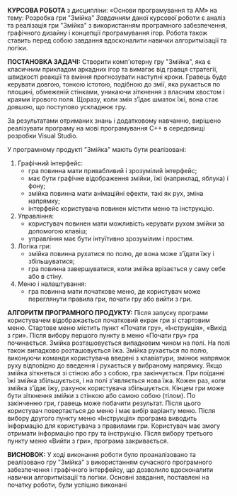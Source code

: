 **КУРСОВА РОБОТА** з дисципліни: «Основи програмування та АМ» на тему: Розробка гри "Змійка"
_Завданням_ даної курсової роботи є аналіз та реалізація гри "Змійка" з використанням програмного забезпечення, графічного дизайну і концепції програмування ігор. Робота також ставить перед собою завдання вдосконалити навички алгоритмізації та логіки.

**ПОСТАНОВКА ЗАДАЧІ:**
Створити комп'ютерну гру "Змійка", яка є класичним прикладом аркадних ігор та вимагає від гравця стратегії, швидкості реакції та вміння прогнозувати наступні кроки.
Гравець буде керувати довгою, тонкою істотою, подібною до змії, яка рухається по площині, обмеженій стінками, уникаючи зіткнення з власним хвостом і краями ігрового поля. Щоразу, коли змія з’їдає шматок їжі, вона стає довшою, що поступово ускладнює гру.

За результатами отриманих знань і додатковому навчанню, вирішено реалізувати програму на мові програмування С++ в середовищі розробки Visual Studio.

У програмному продукті "Змійка" мають бути реалізовані:
1. Графічний інтерфейс:
   - гра повинна мати привабливий і зрозумілий інтерфейс;
   - має бути графічне відображення змійки, їжі (наприклад, яблука) і фону;
   - змійка повинна мати анімаційні ефекти, такі як рух, зміна напрямку;
   - інтерфейс користувача повинен містити меню та інструкцію.
2. Управління:
   - користувач повинен мати можливість керувати рухом змійки за допомогою клавіш;
   - управління має бути інтуїтивно зрозумілим і простим.
3. Логіка гри:
   - змійка повинна рухатися по полю, де вона може з'їдати їжу і збільшуватися;
   - гра повинна завершуватися, коли змійка врізається у саму себе або в стіну.
4. Меню і налаштування:
   - гра повинна мати початкове меню, де користувач може переглянути правила гри, почати гру або вийти з гри.

**АЛГОРИТМ ПРОГРАМНОГО ПРОДУКТУ:**
Після запуску програми користувачем відображається початковий екран гри зі стартовим меню. Стартове меню містить пункт «Почати гру», «Інструкція», «Вихід з гри».
Після вибору першого пункту в меню «Почати гру» гра починається. Змійка розташовується випадковим чином на полі. На полі також випадково розташовується їжа. Змійка рухається по полю, виконуючи команди користувача введені з клавіатури, змінює напрямок руху відповідно до введення і рухається у вибраному напрямку. Якщо змійка зіткнеться зі стіною або з собою, гра закінчується. При поїданні їжі змійка збільшується, і на полі з'являється нова їжа. Кожен раз, коли змійка з'їдає їжу, рахунок користувача збільшується. Кінцем гри може бути зіткнення змійки з стінкою або самою собою (тілом). По закінченню гри, гравець може побачити результат. Після цього користувач повертається до меню і має вибір варіанту меню.
Після вибору другого пункту меню «Інструкція» програма виводить інформацію для користувача з правилами гри. Користувач має змогу отримати інформацію про гру та інструкцію.
Після вибору третього пункту меню «Вийти з гри», програма закривається.

**ВИСНОВОК:**
У ході виконання роботи було проаналізовано та реалізовано гру "Змійка" з використанням сучасного програмного забезпечення і графічного інтерфейсу, що дозволило вдосконалити навички алгоритмізації та логіки. 
Основні завдання, поставлені на початку роботи, були успішно виконані
